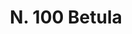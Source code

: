 ---
title: "N. 100 Betula"
permalink: "/edition/plant100/"
plant-name: "N. 100"
plant-number: "100"
plant-xml: "/assets/xml/plant100.xml"
plant-img1: "/assets/img/plant100_verso.jpg"
plant-img2: "/assets/img/plant100.jpg"
plant-title: "N. 100 Betula"
plant-wfo-link: "http://www.worldfloraonline.org/taxon/wfo-0000330385"
plant-kew-link: ""
plant-taxon-content: "Betula alba L."
layout: single-xml
---